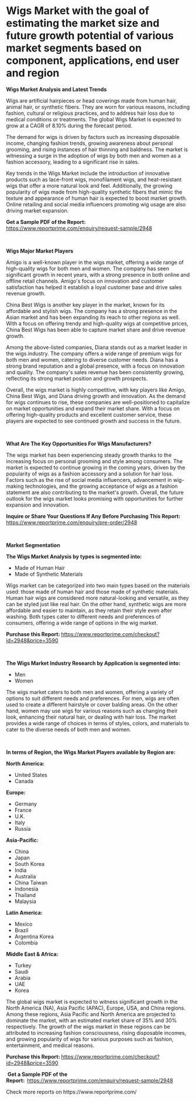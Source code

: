 <p><h1>Wigs Market with the goal of estimating the market size and future growth potential of various market segments based on component, applications, end user and region</h1></p><p><strong>Wigs Market Analysis and Latest Trends</strong></p>
<p><p>Wigs are artificial hairpieces or head coverings made from human hair, animal hair, or synthetic fibers. They are worn for various reasons, including fashion, cultural or religious practices, and to address hair loss due to medical conditions or treatments. The global Wigs Market is expected to grow at a CAGR of 8.10% during the forecast period. </p><p>The demand for wigs is driven by factors such as increasing disposable income, changing fashion trends, growing awareness about personal grooming, and rising instances of hair thinning and baldness. The market is witnessing a surge in the adoption of wigs by both men and women as a fashion accessory, leading to a significant rise in sales.</p><p>Key trends in the Wigs Market include the introduction of innovative products such as lace-front wigs, monofilament wigs, and heat-resistant wigs that offer a more natural look and feel. Additionally, the growing popularity of wigs made from high-quality synthetic fibers that mimic the texture and appearance of human hair is expected to boost market growth. Online retailing and social media influencers promoting wig usage are also driving market expansion.</p></p>
<p><strong>Get a Sample PDF of the Report:&nbsp;</strong> <a href="https://www.reportprime.com/enquiry/request-sample/2948">https://www.reportprime.com/enquiry/request-sample/2948</a></p>
<p>&nbsp;</p>
<p><strong>Wigs Major Market Players</strong></p>
<p><p>Amigo is a well-known player in the wigs market, offering a wide range of high-quality wigs for both men and women. The company has seen significant growth in recent years, with a strong presence in both online and offline retail channels. Amigo's focus on innovation and customer satisfaction has helped it establish a loyal customer base and drive sales revenue growth.</p><p>China Best Wigs is another key player in the market, known for its affordable and stylish wigs. The company has a strong presence in the Asian market and has been expanding its reach to other regions as well. With a focus on offering trendy and high-quality wigs at competitive prices, China Best Wigs has been able to capture market share and drive revenue growth.</p><p>Among the above-listed companies, Diana stands out as a market leader in the wigs industry. The company offers a wide range of premium wigs for both men and women, catering to diverse customer needs. Diana has a strong brand reputation and a global presence, with a focus on innovation and quality. The company's sales revenue has been consistently growing, reflecting its strong market position and growth prospects.</p><p>Overall, the wigs market is highly competitive, with key players like Amigo, China Best Wigs, and Diana driving growth and innovation. As the demand for wigs continues to rise, these companies are well-positioned to capitalize on market opportunities and expand their market share. With a focus on offering high-quality products and excellent customer service, these players are expected to see continued growth and success in the future.</p></p>
<p>&nbsp;</p>
<p><strong>What Are The Key Opportunities For Wigs Manufacturers?</strong></p>
<p><p>The wigs market has been experiencing steady growth thanks to the increasing focus on personal grooming and style among consumers. The market is expected to continue growing in the coming years, driven by the popularity of wigs as a fashion accessory and a solution for hair loss. Factors such as the rise of social media influencers, advancement in wig-making technologies, and the growing acceptance of wigs as a fashion statement are also contributing to the market's growth. Overall, the future outlook for the wigs market looks promising with opportunities for further expansion and innovation.</p></p>
<p><strong>Inquire or Share Your Questions If Any Before Purchasing This Report:</strong> <a href="https://www.reportprime.com/enquiry/pre-order/2948">https://www.reportprime.com/enquiry/pre-order/2948</a></p>
<p>&nbsp;</p>
<p><strong>Market Segmentation</strong></p>
<p><strong>The Wigs Market Analysis by types is segmented into:</strong></p>
<p><ul><li>Made of Human Hair</li><li>Made of Synthetic Materials</li></ul></p>
<p><p>Wigs market can be categorized into two main types based on the materials used: those made of human hair and those made of synthetic materials. Human hair wigs are considered more natural-looking and versatile, as they can be styled just like real hair. On the other hand, synthetic wigs are more affordable and easier to maintain, as they retain their style even after washing. Both types cater to different needs and preferences of consumers, offering a wide range of options in the wig market.</p></p>
<p><strong>Purchase this Report:&nbsp;</strong><a href="https://www.reportprime.com/checkout?id=2948&price=3590">https://www.reportprime.com/checkout?id=2948&price=3590</a></p>
<p>&nbsp;</p>
<p><strong>The Wigs Market Industry Research by Application is segmented into:</strong></p>
<p><ul><li>Men</li><li>Women</li></ul></p>
<p><p>The wigs market caters to both men and women, offering a variety of options to suit different needs and preferences. For men, wigs are often used to create a different hairstyle or cover balding areas. On the other hand, women may use wigs for various reasons such as changing their look, enhancing their natural hair, or dealing with hair loss. The market provides a wide range of choices in terms of styles, colors, and materials to cater to the diverse needs of both men and women.</p></p>
<p>&nbsp;</p>
<p><strong>In terms of Region, the Wigs Market Players available by Region are:</strong></p>
<p>
    <p> <strong> North America: </strong>
        <ul>
            <li>United States</li>
            <li>Canada</li>
        </ul>
        </p> 
    <p> <strong> Europe: </strong>
        <ul>
            <li>Germany</li>
            <li>France</li>
            <li>U.K.</li>
            <li>Italy</li>
            <li>Russia</li>
        </ul>
        </p> 
    <p> <strong> Asia-Pacific: </strong>
        <ul>
            <li>China</li>
            <li>Japan</li>
            <li>South Korea</li>
            <li>India</li>
            <li>Australia</li>
            <li>China Taiwan</li>
            <li>Indonesia</li>
            <li>Thailand</li>
            <li>Malaysia</li>
        </ul>
        </p> 
    <p> <strong> Latin America: </strong>
        <ul>
            <li>Mexico</li>
            <li>Brazil</li>
            <li>Argentina Korea</li>
            <li>Colombia</li>
        </ul>
        </p> 
    <p> <strong> Middle East & Africa: </strong>
        <ul>
            <li>Turkey</li>
            <li>Saudi</li>
            <li>Arabia</li>
            <li>UAE</li>
            <li>Korea</li>
        </ul>
    </p>
    </p>
<p><p>The global wigs market is expected to witness significant growth in the North America (NA), Asia Pacific (APAC), Europe, USA, and China regions. Among these regions, Asia Pacific and North America are projected to dominate the market, with an estimated market share of 35% and 30% respectively. The growth of the wigs market in these regions can be attributed to increasing fashion consciousness, rising disposable incomes, and growing popularity of wigs for various purposes such as fashion, entertainment, and medical reasons.</p></p>
<p><strong>Purchase this Report: </strong><a href="https://www.reportprime.com/checkout?id=2948&price=3590">https://www.reportprime.com/checkout?id=2948&price=3590</a></p>
<p>&nbsp;<strong>Get a Sample PDF of the Report:&nbsp;&nbsp;</strong><a href="https://www.reportprime.com/enquiry/request-sample/2948">https://www.reportprime.com/enquiry/request-sample/2948</a></p>
<p><strong></strong></p>
<p>Check more reports on https://www.reportprime.com/</p>